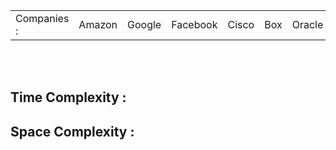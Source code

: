 <table>
        <tr>
            <td>Companies : </td>
            <td>Amazon</td>
            <td>Google</td>
            <td>Facebook</td>
            <td>Cisco</td>
            <td>Box</td>
            <td>Oracle</td>

  </tr>
    </table>

 <br>
    <br>

  <h2>Time Complexity : </h2>
    <h2>Space Complexity : </h2>
